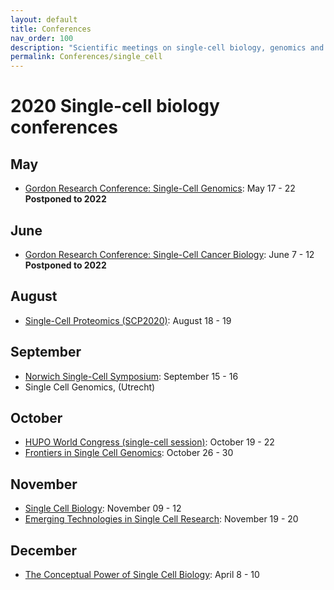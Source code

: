 ```yaml
---
layout: default
title: Conferences
nav_order: 100
description: "Scientific meetings on single-cell biology, genomics and proteomics"
permalink: Conferences/single_cell
---
```


# 2020 Single-cell biology conferences



## May
<!-- * [Keystone Symposia: Single Cell Biology](http://www.keystonesymposia.org/index.cfm?e=web.Meeting.Program&meetingid=1727): May 4 - 8 -->
* [Gordon Research Conference: Single-Cell Genomics](https://www.grc.org/single-cell-genomics-conference/2020/): May 17 - 22 **Postponed to 2022**

## June
* [Gordon Research Conference: Single-Cell Cancer Biology](https://www.grc.org/single-cell-cancer-biology-conference/2020/): June 7 - 12 **Postponed to 2022**

## August
* [Single-Cell Proteomics (SCP2020)](http://single-cell.net/proteomics/scp2020): August 18 - 19

## September
<!--- * [European Single Cell Proteomics meeting](https://www.proteomics-academy.org/apmrs2020-escp2020): Sep 2 - 5 --->
* [Norwich Single-Cell Symposium](https://www.earlham.ac.uk/single-cell-symposium-2020): September 15 - 16
* Single Cell Genomics, (Utrecht)

## October
* [HUPO World Congress (single-cell session)](https://www.hupo.org/World-Congress-and-Meetings): October 19 - 22
* [Frontiers in Single Cell Genomics](https://www.csh-asia.org/?content/404): October 26 - 30


## November
* [Single Cell Biology](https://coursesandconferences.wellcomegenomecampus.org/our-events/single-cell-biology-2020/): November 09 - 12
* [Emerging Technologies in Single Cell Research](https://www.vibconferences.be/events/emerging-technologies-in-single-cell-research): November 19 - 20

## December
* [The Conceptual Power of Single Cell Biology](http://www.cell-symposia.com/conceptual-single-cells-2020/): April 8 - 10

